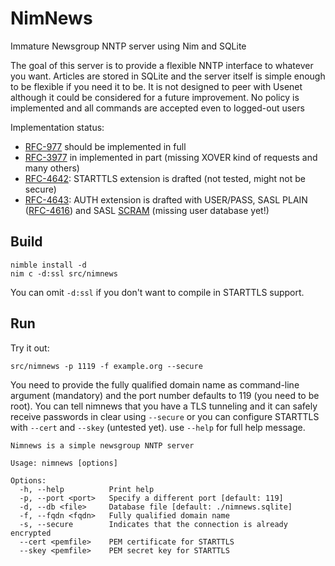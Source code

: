 NimNews
=======

Immature Newsgroup NNTP server using Nim and SQLite

The goal of this server is to provide a flexible NNTP interface to whatever you want. Articles are stored in SQLite and the server itself is simple enough to be flexible if you need it to be. It is not designed to peer with Usenet although it could be considered for a future improvement. No policy is implemented and all commands are accepted even to logged-out users

Implementation status:

- [RFC-977] should be implemented in full
- [RFC-3977] in implemented in part (missing XOVER kind of requests and many others)
- [RFC-4642]: STARTTLS extension is drafted (not tested, might not be secure)
- [RFC-4643]: AUTH extension is drafted with USER/PASS, SASL PLAIN ([RFC-4616]) and SASL [SCRAM] (missing user database yet!)

Build
-----

    nimble install -d
    nim c -d:ssl src/nimnews

You can omit `-d:ssl` if you don't want to compile in STARTTLS support.

Run
---

Try it out:

    src/nimnews -p 1119 -f example.org --secure

You need to provide the fully qualified domain name as command-line argument (mandatory) and the port number defaults to 119 (you need to be root). You can tell nimnews that you have a TLS tunneling and it can safely receive passwords in clear using `--secure` or you can configure STARTTLS with `--cert` and `--skey` (untested yet). use `--help` for full help message.

```
Nimnews is a simple newsgroup NNTP server

Usage: nimnews [options]

Options:
  -h, --help          Print help
  -p, --port <port>   Specify a different port [default: 119]
  -d, --db <file>     Database file [default: ./nimnews.sqlite]
  -f, --fqdn <fqdn>   Fully qualified domain name
  -s, --secure        Indicates that the connection is already encrypted
  --cert <pemfile>    PEM certificate for STARTTLS
  --skey <pemfile>    PEM secret key for STARTTLS
```

[RFC-977]: https://tools.ietf.org/html/rfc977
[RFC-3977]: https://tools.ietf.org/html/rfc3977
[RFC-4616]: https://tools.ietf.org/html/rfc4616
[RFC-4642]: https://tools.ietf.org/html/rfc4642
[RFC-4643]: https://tools.ietf.org/html/rfc4643
[SCRAM]: https://nimble.directory/pkg/scram
